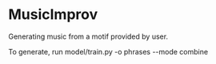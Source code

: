 # MusicImprov
Generating music from a motif provided by user.

To generate, run model/train.py -o phrases --mode combine
